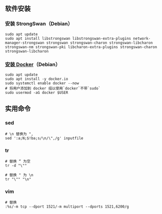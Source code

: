 ## 软件安装

### 安装 StrongSwan（Debian）

```shell
sudo apt update
sudo apt install libstrongswan libstrongswan-extra-plugins network-manager-strongswan strongswan strongswan-charon strongswan-libcharon strongswan-nm strongswan-pki libcharon-extra-plugins strongswan-charon strongswan-libcharon
```

### [安装 Docker](https://www.kali.org/docs/containers/installing-docker-on-kali/)（Debian）

```shell
sudo apt update
sudo apt install -y docker.io
sudo systemctl enable docker --now
# 将用户添加到 docker 组以使用`docker`不带`sudo`
sudo usermod -aG docker $USER
```

## 实用命令

### sed

```shell
# \n 替换为 ",
sed ':a;N;$!ba;s/\n/\",/g' inputfile
```

### tr 

```shell
# 替换 “ 为空
tr -d "\""

# 替换 " 为 \n
tr "\"" "\n"
```

### vim 

```shell
# 替换
:%s/-m tcp --dport 1521/-m multiport --dports 1521,6200/g
```